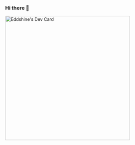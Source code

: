 ### Hi there 👋

<!--
**eddshine/eddshine** is a ✨ _special_ ✨ repository because its `README.md` (this file) appears on your GitHub profile.

Here are some ideas to get you started:

- 🔭 I’m currently working on ...
- 🌱 I’m currently learning ...
- 👯 I’m looking to collaborate on ...
- 🤔 I’m looking for help with ...
- 💬 Ask me about ...
- 📫 How to reach me: ...
- 😄 Pronouns: ...
- ⚡ Fun fact: ...
-->

<a href="https://app.daily.dev/eddshine"><img src="https://api.daily.dev/devcards/3a5df7de0aa5455d82f65c659a4bfab6.png?r=quz" width="400" alt="Eddshine's Dev Card"/></a>
